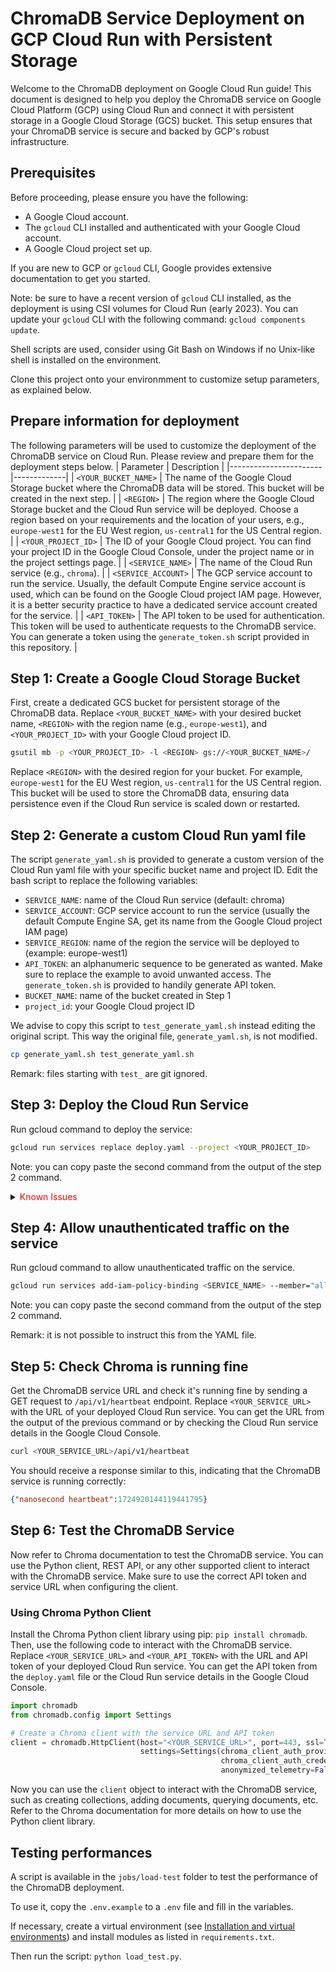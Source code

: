 # ChromaDB Service Deployment on GCP Cloud Run with Persistent Storage

Welcome to the ChromaDB deployment on Google Cloud Run guide! This document is designed to help you deploy the ChromaDB service on Google Cloud Platform (GCP) using Cloud Run and connect it with persistent storage in a Google Cloud Storage (GCS) bucket. This setup ensures that your ChromaDB service is secure and backed by GCP's robust infrastructure.


## Prerequisites

Before proceeding, please ensure you have the following:

- A Google Cloud account.
- The `gcloud` CLI installed and authenticated with your Google Cloud account.
- A Google Cloud project set up.

If you are new to GCP or `gcloud` CLI, Google provides extensive documentation to get you started.

Note: be sure to have a recent version of `gcloud` CLI installed, as the deployment is using CSI volumes for Cloud Run (early 2023). You can update your `gcloud` CLI with the following command: `gcloud components update`.

Shell scripts are used, consider using Git Bash on Windows if no Unix-like shell is installed on the environment.

Clone this project onto your environmment to customize setup parameters, as explained below.


## Prepare information for deployment

The following parameters will be used to customize the deployment of the ChromaDB service on Cloud Run. Please review and prepare them for the deployment steps below.
| Parameter             | Description |
|-----------------------|-------------|
| `<YOUR_BUCKET_NAME>`  | The name of the Google Cloud Storage bucket where the ChromaDB data will be stored. This bucket will be created in the next step. |
| `<REGION>`            | The region where the Google Cloud Storage bucket and the Cloud Run service will be deployed. Choose a region based on your requirements and the location of your users, e.g., `europe-west1` for the EU West region, `us-central1` for the US Central region. |
| `<YOUR_PROJECT_ID>`   | The ID of your Google Cloud project. You can find your project ID in the Google Cloud Console, under the project name or in the project settings page. |
| `<SERVICE_NAME>`      | The name of the Cloud Run service (e.g., `chroma`). |
| `<SERVICE_ACCOUNT>`   | The GCP service account to run the service. Usually, the default Compute Engine service account is used, which can be found on the Google Cloud project IAM page. However, it is a better security practice to have a dedicated service account created for the service. |
| `<API_TOKEN>`         | The API token to be used for authentication. This token will be used to authenticate requests to the ChromaDB service. You can generate a token using the `generate_token.sh` script provided in this repository. |


## Step 1: Create a Google Cloud Storage Bucket

First, create a dedicated GCS bucket for persistent storage of the ChromaDB data. Replace `<YOUR_BUCKET_NAME>` with your desired bucket name, `<REGION>` with the region name (e.g., `europe-west1`), and `<YOUR_PROJECT_ID>` with your Google Cloud project ID.

```bash
gsutil mb -p <YOUR_PROJECT_ID> -l <REGION> gs://<YOUR_BUCKET_NAME>/
```

Replace `<REGION>` with the desired region for your bucket. For example, `europe-west1` for the EU West region, `us-central1` for the US Central region. This bucket will be used to store the ChromaDB data, ensuring data persistence even if the Cloud Run service is scaled down or restarted.


## Step 2: Generate a custom Cloud Run yaml file

The script `generate_yaml.sh` is provided to generate a custom version of the Cloud Run yaml file with your specific bucket name and project ID. Edit the bash script to replace the following variables:
- `SERVICE_NAME`: name of the Cloud Run service (default: chroma)
- `SERVICE_ACCOUNT`: GCP service account to run the service (usually the default Compute Engine SA, get its name from the Google Cloud project IAM page)
- `SERVICE_REGION`: name of the region the service will be deployed to (example: europe-west1)
- `API_TOKEN`: an alphanumeric sequence to be generated as wanted. Make sure to replace the example to avoid unwanted access. The `generate_token.sh` is provided to handily generate API token.
- `BUCKET_NAME`: name of the bucket created in Step 1
- `project_id`: your Google Cloud project ID

We advise to copy this script to `test_generate_yaml.sh` instead editing the original script. This way the original file, `generate_yaml.sh`, is not modified.

```bash
cp generate_yaml.sh test_generate_yaml.sh
```

Remark: files starting with `test_` are git ignored.


## Step 3: Deploy the Cloud Run Service

Run gcloud command to deploy the service:
```bash
gcloud run services replace deploy.yaml --project <YOUR_PROJECT_ID>
```
Note: you can copy paste the second command from the output of the step 2 command.

<details>
<summary><span style="color: red;">Known Issues</span></summary>

### Service Account Permissions for maxScale Annotation

There's a known issue with the default Compute Engine service account not having sufficient permissions for the `run.googleapis.com/maxScale` annotation. If you encounter the following error:

```
ERROR: (gcloud.run.services.replace) metadata.annotations: Project is not allowed to use run.googleapis.com/maxScale annotation
```

You can work around this issue by:

1. Removing the `run.googleapis.com/maxScale` annotation from the `deploy.yaml` file before deployment.
2. Deploying the service without this annotation.
3. After successful deployment, manually setting the scaling in the Google Cloud Console:
   - Navigate to Cloud Run
   - Select your deployed service
   - Click on "Edit & Deploy New Revision"
   - Scroll down in the "Container(s)" section
   - Find the "Autoscaling" part
   - Set your desired minimum and maximum instance counts
   - Click "Deploy" to apply the changes

</details>


## Step 4: Allow unauthenticated traffic on the service

Run gcloud command to allow unauthenticated traffic on the service.
```bash
gcloud run services add-iam-policy-binding <SERVICE_NAME> --member="allUsers" --role="roles/run.invoker" --region=<REGION> --project=<YOUR_PROJECT_ID>
```
Note: you can copy paste the second command from the output of the step 2 command.

Remark: it is not possible to instruct this from the YAML file.


## Step 5: Check Chroma is running fine

Get the ChromaDB service URL and check it's running fine by sending a GET request to `/api/v1/heartbeat` endpoint. Replace `<YOUR_SERVICE_URL>` with the URL of your deployed Cloud Run service. You can get the URL from the output of the previous command or by checking the Cloud Run service details in the Google Cloud Console.

```bash
curl <YOUR_SERVICE_URL>/api/v1/heartbeat
```

You should receive a response similar to this, indicating that the ChromaDB service is running correctly:
```json
{"nanosecond heartbeat":1724920144119441795}
```


## Step 6: Test the ChromaDB Service

Now refer to Chroma documentation to test the ChromaDB service. You can use the Python client, REST API, or any other supported client to interact with the ChromaDB service. Make sure to use the correct API token and service URL when configuring the client.

### Using Chroma Python Client

Install the Chroma Python client library using pip: `pip install chromadb`. Then, use the following code to interact with the ChromaDB service. Replace `<YOUR_SERVICE_URL>` and `<YOUR_API_TOKEN>` with the URL and API token of your deployed Cloud Run service. You can get the API token from the `deploy.yaml` file or the Cloud Run service details in the Google Cloud Console.

```python	
import chromadb
from chromadb.config import Settings

# Create a Chroma client with the service URL and API token
client = chromadb.HttpClient(host="<YOUR_SERVICE_URL>", port=443, ssl=True,
                             settings=Settings(chroma_client_auth_provider="chromadb.auth.token_authn.TokenAuthClientProvider",
                                               chroma_client_auth_credentials="abcdefghijklmnopqrstuvwxyz",
                                               anonymized_telemetry=False))
```

Now you can use the `client` object to interact with the ChromaDB service, such as creating collections, adding documents, querying documents, etc. Refer to the Chroma documentation for more details on how to use the Python client library.

## Testing performances

A script is available in the `jobs/load-test` folder to test the performance of the ChromaDB deployment.

To use it, copy the `.env.example` to a `.env` file and fill in the variables.

If necessary, create a virtual environment (see [Installation and virtual environments](https://packaging.python.org/en/latest/guides/installing-using-pip-and-virtual-environments/)) and install modules as listed in `requirements.txt`.

Then run the script: `python load_test.py`.
